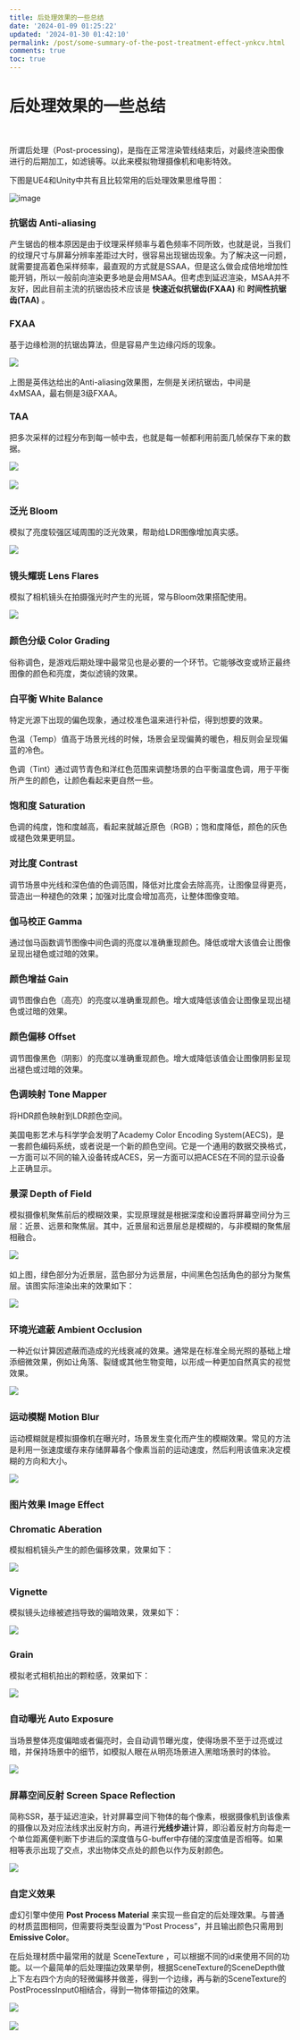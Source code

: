 ```yaml
---
title: 后处理效果的一些总结
date: '2024-01-09 01:25:22'
updated: '2024-01-30 01:42:10'
permalink: /post/some-summary-of-the-post-treatment-effect-ynkcv.html
comments: true
toc: true
---
```


# 后处理效果的一些总结

​​​​​​

所谓后处理（Post-processing)，是指在正常渲染管线结束后，对最终渲染图像进行的后期加工，如滤镜等。以此来模拟物理摄像机和电影特效。

下图是UE4和Unity中共有且比较常用的后处理效果思维导图：

​​![image](https://raw.githubusercontent.com/KangHogfish/PicBed/main/asset/202401300142715.png)​​

### <span style="font-weight: bold;" data-type="strong">抗锯齿 Anti-aliasing</span>

产生锯齿的根本原因是由于纹理采样频率与着色频率不同所致，也就是说，当我们的纹理尺寸与屏幕分辨率差距过大时，很容易出现锯齿现象。为了解决这一问题，就需要提高着色采样频率，最直观的方式就是SSAA，但是这么做会成倍地增加性能开销，所以一般前向渲染更多地是会用MSAA。但考虑到延迟渲染，MSAA并不友好，因此目前主流的抗锯齿技术应该是 <span style="font-weight: bold;" data-type="strong">快速近似抗锯齿(FXAA)</span>  和 <span style="font-weight: bold;" data-type="strong">时间性抗锯齿(TAA)</span>  。

### <span style="font-weight: bold;" data-type="strong">FXAA</span>

基于边缘检测的抗锯齿算法，但是容易产生边缘闪烁的现象。

​![](https://pic4.zhimg.com/80/v2-038aba941d13cf7db4b1e37d245d29bf_720w.webp)​

上图是英伟达给出的Anti-aliasing效果图，左侧是关闭抗锯齿，中间是4xMSAA，最右侧是3级FXAA。

### <span style="font-weight: bold;" data-type="strong">TAA</span>

把多次采样的过程分布到每一帧中去，也就是每一帧都利用前面几帧保存下来的数据。

​![](https://pic3.zhimg.com/80/v2-060ffe489d8bdadfc0229eeaebd85786_720w.webp)​

​![](https://pic3.zhimg.com/80/v2-c329f7e5c698b0fc28aa25a0447013fa_720w.webp)​

### <span style="font-weight: bold;" data-type="strong">泛光 Bloom</span>

模拟了亮度较强区域周围的泛光效果，帮助给LDR图像增加真实感。

​![](https://pic2.zhimg.com/80/v2-97629d9d2bbeae22f68cf0ee476c0245_720w.webp)​

### <span style="font-weight: bold;" data-type="strong">镜头耀斑 Lens Flares</span>

模拟了相机镜头在拍摄强光时产生的光斑，常与Bloom效果搭配使用。

​![](https://pic2.zhimg.com/80/v2-d247c12dfdbb116e76b3b6ae53834ed9_720w.webp)​

### <span style="font-weight: bold;" data-type="strong">颜色分级 Color Grading</span>

俗称调色，是游戏后期处理中最常见也是必要的一个环节。它能够改变或矫正最终图像的颜色和亮度，类似滤镜的效果。

### <span style="font-weight: bold;" data-type="strong">白平衡 White Balance</span>

特定光源下出现的偏色现象，通过校准色温来进行补偿，得到想要的效果。

色温（Temp）值高于场景光线的时候，场景会呈现偏黄的暖色，相反则会呈现偏蓝的冷色。

色调（Tint）通过调节青色和洋红色范围来调整场景的白平衡温度色调，用于平衡所产生的颜色，让颜色看起来更自然一些。

### <span style="font-weight: bold;" data-type="strong">饱和度 Saturation</span>

色调的纯度，饱和度越高，看起来就越近原色（RGB）；饱和度降低，颜色的灰色或褪色效果更明显。

### <span style="font-weight: bold;" data-type="strong">对比度 Contrast</span>

调节场景中光线和深色值的色调范围，降低对比度会去除高亮，让图像显得更亮，营造出一种褪色的效果；加强对比度会增加高亮，让整体图像变暗。

### <span style="font-weight: bold;" data-type="strong">伽马校正 Gamma</span>

通过伽马函数调节图像中间色调的亮度以准确重现颜色。降低或增大该值会让图像呈现出褪色或过暗的效果。

### <span style="font-weight: bold;" data-type="strong">颜色增益 Gain</span>

调节图像白色（高亮）的亮度以准确重现颜色。增大或降低该值会让图像呈现出褪色或过暗的效果。

### <span style="font-weight: bold;" data-type="strong">颜色偏移 Offset</span>

调节图像黑色（阴影）的亮度以准确重现颜色。增大或降低该值会让图像阴影呈现出褪色或过暗的效果。

### <span style="font-weight: bold;" data-type="strong">色调映射 Tone Mapper</span>

将HDR颜色映射到LDR颜色空间。

美国电影艺术与科学学会发明了Academy Color Encoding System(AECS)，是一套颜色编码系统，或者说是一个新的颜色空间。它是一个通用的数据交换格式，一方面可以不同的输入设备转成ACES，另一方面可以把ACES在不同的显示设备上正确显示。

### <span style="font-weight: bold;" data-type="strong">景深 Depth of Field</span>

模拟摄像机聚焦前后的模糊效果，实现原理就是根据深度和设置将屏幕空间分为三层：近景、远景和聚焦层。其中，近景层和远景层总是模糊的，与非模糊的聚焦层相融合。

​![](https://pic1.zhimg.com/80/v2-804aad477d322254d5e3c22bbbf1bf68_720w.webp)​

如上图，绿色部分为近景层，蓝色部分为远景层，中间黑色包括角色的部分为聚焦层。该图实际渲染出来的效果如下：

​![](https://pic4.zhimg.com/80/v2-8449b7f37dbbe62620f2da88754cc623_720w.webp)​

### <span style="font-weight: bold;" data-type="strong">环境光遮蔽 Ambient Occlusion</span>

一种近似计算因遮蔽而造成的光线衰减的效果。通常是在标准全局光照的基础上增添细微效果，例如让角落、裂缝或其他生物变暗，以形成一种更加自然真实的视觉效果。

​![](https://pic2.zhimg.com/80/v2-f3f9c125c5acb980cc08d079d83eeb55_720w.webp)​

### <span style="font-weight: bold;" data-type="strong">运动模糊 Motion Blur</span>

运动模糊就是模拟摄像机在曝光时，场景发生变化而产生的模糊效果。常见的方法是利用一张速度缓存来存储屏幕各个像素当前的运动速度，然后利用该值来决定模糊的方向和大小。

​![](https://pic4.zhimg.com/80/v2-557882642f269334e042d5a698232a2b_720w.webp)​

### <span style="font-weight: bold;" data-type="strong">图片效果 Image Effect</span>

### <span style="font-weight: bold;" data-type="strong">Chromatic Aberation</span>

模拟相机镜头产生的颜色偏移效果，效果如下：

​![](https://pic4.zhimg.com/80/v2-ad9aaeec083198e6b0d8ca1878be9e5b_720w.webp)​

### <span style="font-weight: bold;" data-type="strong">Vignette</span>

模拟镜头边缘被遮挡导致的偏暗效果，效果如下：

​![](https://pic2.zhimg.com/80/v2-7703f6638d359a15389f24a3f9991ad1_720w.webp)​

### <span style="font-weight: bold;" data-type="strong">Grain</span>

模拟老式相机拍出的颗粒感，效果如下：

​![](https://pic4.zhimg.com/80/v2-1b74a6e81ad5b6b15fc131ad123e43af_720w.webp)​

### <span style="font-weight: bold;" data-type="strong">自动曝光 Auto Exposure</span>

当场景整体亮度偏暗或者偏亮时，会自动调节曝光度，使得场景不至于过亮或过暗，并保持场景中的细节，如模拟人眼在从明亮场景进入黑暗场景时的体验。

​![](https://pic4.zhimg.com/80/v2-39cc1ddc7eb50aaf414d9011c9c2b557_720w.webp)​

### <span style="font-weight: bold;" data-type="strong">屏幕空间反射 Screen Space Reflection</span>

简称SSR，基于延迟渲染，针对屏幕空间下物体的每个像素，根据摄像机到该像素的摄像以及对应法线求出反射方向，再进行<span style="font-weight: bold;" data-type="strong">光线步进</span>计算，即沿着反射方向每走一个单位距离便判断下步进后的深度值与G-buffer中存储的深度值是否相等。如果相等表示出现了交点，求出物体交点处的颜色以作为反射颜色。

​![](https://pic3.zhimg.com/80/v2-71b6a6fe86f060a3db8f71076fa9fdd2_720w.webp)​

### <span style="font-weight: bold;" data-type="strong">自定义效果</span>

虚幻引擎中使用 <span style="font-weight: bold;" data-type="strong">Post Process Material</span> 来实现一些自定的后处理效果。与普通的材质蓝图相同，但需要将类型设置为“Post Process”，并且输出颜色只需用到 <span style="font-weight: bold;" data-type="strong">Emissive Color</span>。

在后处理材质中最常用的就是 SceneTexture ，可以根据不同的id来使用不同的功能。以一个最简单的后处理描边效果举例，根据SceneTexture的SceneDepth做上下左右四个方向的轻微偏移并做差，得到一个边缘，再与新的SceneTexture的PostProcessInput0相结合，得到一物体带描边的效果。

​![](https://pic1.zhimg.com/80/v2-addedf75834d5a366b9f37aa48562620_720w.webp)​

​![](https://pic2.zhimg.com/80/v2-6728d2036022f5a39632680b655ef1f5_720w.webp)​

‍
